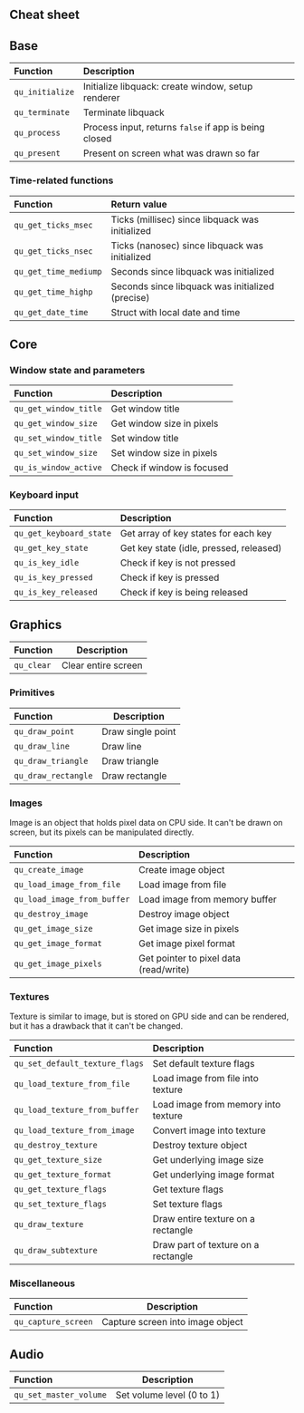 
Cheat sheet
-----------

## Base

| Function          | Description                                           |
|:------------------|:------------------------------------------------------|
| `qu_initialize`   | Initialize libquack: create window, setup renderer    |
| `qu_terminate`    | Terminate libquack                                    |
| `qu_process`      | Process input, returns `false` if app is being closed |
| `qu_present`      | Present on screen what was drawn so far               |

### Time-related functions

| Function              | Return value                                      |
|:----------------------|:--------------------------------------------------|
| `qu_get_ticks_msec`   | Ticks (millisec) since libquack was initialized   |
| `qu_get_ticks_nsec`   | Ticks (nanosec) since libquack was initialized    |
| `qu_get_time_mediump` | Seconds since libquack was initialized            |
| `qu_get_time_highp`   | Seconds since libquack was initialized (precise)  |
| `qu_get_date_time`    | Struct with local date and time                   |

## Core

### Window state and parameters

| Function                  | Description                   |
|:--------------------------|:------------------------------|
| `qu_get_window_title`     | Get window title              |
| `qu_get_window_size`      | Get window size in pixels     |
| `qu_set_window_title`     | Set window title              |
| `qu_set_window_size`      | Set window size in pixels     |
| `qu_is_window_active`     | Check if window is focused    |

### Keyboard input

| Function                  | Description                               |
|:--------------------------|:------------------------------------------|
| `qu_get_keyboard_state`   | Get array of key states for each key      |
| `qu_get_key_state`        | Get key state (idle, pressed, released)   |
| `qu_is_key_idle`          | Check if key is not pressed               |
| `qu_is_key_pressed`       | Check if key is pressed                   |
| `qu_is_key_released`      | Check if key is being released            |

## Graphics

| Function      | Description           |
|:--------------|-----------------------|
| `qu_clear`    | Clear entire screen   |

### Primitives

| Function              | Description       |
|:----------------------|-------------------|
| `qu_draw_point`       | Draw single point |
| `qu_draw_line`        | Draw line         |
| `qu_draw_triangle`    | Draw triangle     |
| `qu_draw_rectangle`   | Draw rectangle    |

### Images

Image is an object that holds pixel data on CPU side. It can't be drawn on
screen, but its pixels can be manipulated directly.

| Function                      | Description                               |
|:------------------------------|:------------------------------------------|
| `qu_create_image`             | Create image object                       | 
| `qu_load_image_from_file`     | Load image from file                      |
| `qu_load_image_from_buffer`   | Load image from memory buffer             |
| `qu_destroy_image`            | Destroy image object                      |
| `qu_get_image_size`           | Get image size in pixels                  |
| `qu_get_image_format`         | Get image pixel format                    |
| `qu_get_image_pixels`         | Get pointer to pixel data (read/write)    |

### Textures

Texture is similar to image, but is stored on GPU side and can be rendered,
but it has a drawback that it can't be changed.

| Function                          | Description                           |
|:----------------------------------|:--------------------------------------|
| `qu_set_default_texture_flags`    | Set default texture flags             |
| `qu_load_texture_from_file`       | Load image from file into texture     |
| `qu_load_texture_from_buffer`     | Load image from memory into texture   |
| `qu_load_texture_from_image`      | Convert image into texture            |
| `qu_destroy_texture`              | Destroy texture object                |
| `qu_get_texture_size`             | Get underlying image size             |
| `qu_get_texture_format`           | Get underlying image format           |
| `qu_get_texture_flags`            | Get texture flags                     |
| `qu_set_texture_flags`            | Set texture flags                     |
| `qu_draw_texture`                 | Draw entire texture on a rectangle    |
| `qu_draw_subtexture`              | Draw part of texture on a rectangle   |

### Miscellaneous

| Function              | Description                       |
|:----------------------|-----------------------------------|
| `qu_capture_screen`   | Capture screen into image object  |

## Audio

| Function                  | Description               |
|:--------------------------|---------------------------|
| `qu_set_master_volume`    | Set volume level (0 to 1) |

